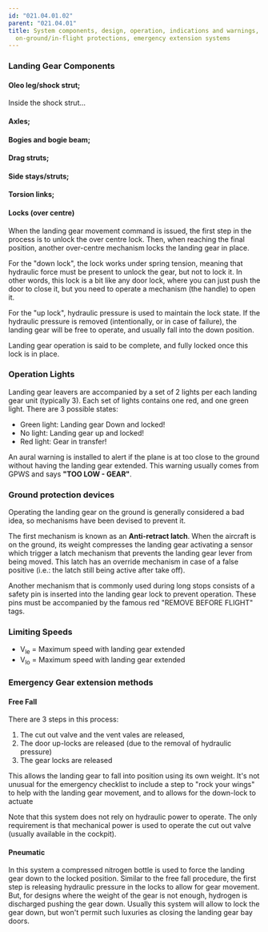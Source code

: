 ```yaml
---
id: "021.04.01.02"
parent: "021.04.01"
title: System components, design, operation, indications and warnings,
  on-ground/in-flight protections, emergency extension systems
---
```


### Landing Gear Components

#### Oleo leg/shock strut;

Inside the shock strut...

#### Axles;

#### Bogies and bogie beam;

#### Drag struts;

#### Side stays/struts;

#### Torsion links;

#### Locks (over centre)

When the landing gear movement command is issued, the first step in the process
is to unlock the over centre lock. Then, when reaching the final position,
another over-centre mechanism locks the landing gear in place.

For the "down lock", the lock works under spring tension, meaning that hydraulic
force must be present to unlock the gear, but not to lock it. In other words,
this lock is a bit like any door lock, where you can just push the door to close
it, but you need to operate a mechanism (the handle) to open it.

For the "up lock", hydraulic pressure is used to maintain the lock state. If the
hydraulic pressure is removed (intentionally, or in case of failure), the
landing gear will be free to operate, and usually fall into the down position.

Landing gear operation is said to be complete, and fully locked once this lock
is in place.

### Operation Lights

Landing gear leavers are accompanied by a set of 2 lights per each landing gear
unit (typically 3). Each set of lights contains one red, and one green light.
There are 3 possible states:

- Green light: Landing gear Down and locked!
- No light: Landing gear up and locked!
- Red light: Gear in transfer!

An aural warning is installed to alert if the plane is at too close to the
ground without having the landing gear extended. This warning usually comes from
GPWS and says **"TOO LOW - GEAR"**.

### Ground protection devices

Operating the landing gear on the ground is generally considered a bad idea, so
mechanisms have been devised to prevent it.

The first mechanism is known as an **Anti-retract latch**. When the aircraft is
on the ground, its weight compresses the landing gear activating a sensor which
trigger a latch mechanism that prevents the landing gear lever from being moved.
This latch has an override mechanism in case of a false positive (i.e.: the
latch still being active after take off).

Another mechanism that is commonly used during long stops consists of a safety
pin is inserted into the landing gear lock to prevent operation. These pins must
be accompanied by the famous red "REMOVE BEFORE FLIGHT" tags.

### Limiting Speeds

- V<sub>le</sub> = Maximum speed with landing gear extended
- V<sub>lo</sub> = Maximum speed with landing gear extended

### Emergency Gear extension methods

#### Free Fall

There are 3 steps in this process:

1.  The cut out valve and the vent vales are released,
2.  The door up-locks are released (due to the removal of hydraulic pressure)
3.  The gear locks are released

This allows the landing gear to fall into position using its own weight. It's
not unusual for the emergency checklist to include a step to "rock your wings"
to help with the landing gear movement, and to allows for the down-lock to
actuate

Note that this system does not rely on hydraulic power to operate. The only
requirement is that mechanical power is used to operate the cut out valve
(usually available in the cockpit).

#### Pneumatic

In this system a compressed nitrogen bottle is used to force the landing gear
down to the locked position. Similar to the free fall procedure, the first step
is releasing hydraulic pressure in the locks to allow for gear movement. But,
for designs where the weight of the gear is not enough, hydrogen is discharged
pushing the gear down. Usually this system will allow to lock the gear down, but
won't permit such luxuries as closing the landing gear bay doors.
